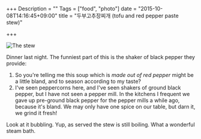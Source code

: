 +++
Description = ""
Tags = ["food", "photo"]
date = "2015-10-08T14:16:45+09:00"
title = "두부고추장찌개 (tofu and red pepper paste stew)"

+++

![The stew](/img/두부고추장찌개.jpg)

Dinner last night. The funniest part of this is the shaker of black pepper they provide:

1.  So you're telling me this soup which is *made out of red pepper* might be a little bland, and to season according to my taste?
2.  I've seen peppercorns here, and I've seen shakers of ground black pepper, but I have not seen a pepper mill. In the kitchens I frequent we gave up pre-ground black pepper for the pepper mills a while ago, because it's bland. We may only have one spice on our table, but darn it, we grind it fresh!

Look at it bubbling. Yup, as served the stew is still boiling. What a wonderful steam bath.
